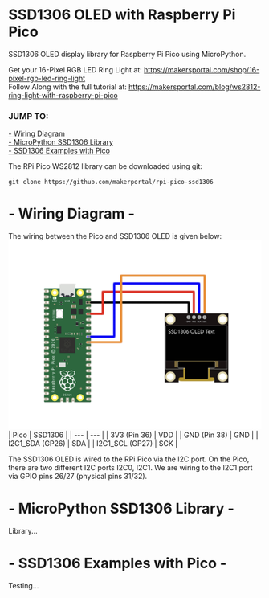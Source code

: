 # SSD1306 OLED with Raspberry Pi Pico
SSD1306 OLED display library for Raspberry Pi Pico using MicroPython. 

Get your 16-Pixel RGB LED Ring Light at: https://makersportal.com/shop/16-pixel-rgb-led-ring-light <br>
Follow Along with the full tutorial at: https://makersportal.com/blog/ws2812-ring-light-with-raspberry-pi-pico

### JUMP TO:
<a href="#wiring">- Wiring Diagram</a><br>
<a href="#lib">- MicroPython SSD1306 Library</a><br>
<a href="#examples">- SSD1306 Examples with Pico</a><br>

The RPi Pico WS2812 library can be downloaded using git:

    git clone https://github.com/makerportal/rpi-pico-ssd1306

<a id="wiring"></a>
# - Wiring Diagram -

The wiring between the Pico and SSD1306 OLED is given below:
![SSD1306 RPi Pico Wiring](/images/ssd1306_w_RPi_Pico_white.jpg)
| Pico | SSD1306 |
| --- | --- |
| 3V3 (Pin 36) | VDD |
| GND (Pin 38) | GND | 
| I2C1_SDA (GP26) | SDA |
| I2C1_SCL (GP27) | SCK |

The SSD1306 OLED is wired to the RPi Pico via the I2C port. On the Pico, there are two different I2C ports I2C0, I2C1. We are wiring to the I2C1 port via GPIO pins 26/27 (physical pins 31/32).

<a id="lib"></a>
# - MicroPython SSD1306 Library -
Library...

<a id="examples"></a>
# - SSD1306 Examples with Pico -
Testing...
